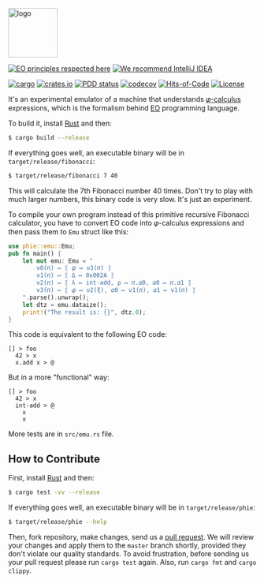 <img alt="logo" src="https://www.objectionary.com/cactus.svg" height="100px" />

[![EO principles respected here](https://www.elegantobjects.org/badge.svg)](https://www.elegantobjects.org)
[![We recommend IntelliJ IDEA](https://www.elegantobjects.org/intellij-idea.svg)](https://www.jetbrains.com/idea/)

[![cargo](https://github.com/objectionary/phie/actions/workflows/cargo.yml/badge.svg)](https://github.com/objectionary/phie/actions/workflows/cargo.yml)
[![crates.io](https://img.shields.io/crates/v/phie.svg)](https://crates.io/crates/phie)
[![PDD status](https://www.0pdd.com/svg?name=objectionary/phie)](https://www.0pdd.com/p?name=objectionary/phie)
[![codecov](https://codecov.io/gh/objectionary/phie/branch/master/graph/badge.svg)](https://codecov.io/gh/objectionary/phie)
[![Hits-of-Code](https://hitsofcode.com/github/objectionary/phie)](https://hitsofcode.com/view/github/objectionary/phie)
[![License](https://img.shields.io/badge/license-MIT-green.svg)](https://github.com/objectionary/phie/blob/master/LICENSE.txt)

It's an experimental emulator of a machine that understands
[𝜑-calculus](https://arxiv.org/abs/2111.13384) expressions,
which is the formalism behind [EO](https://www.eolang.org) programming language.

To build it, install [Rust](https://www.rust-lang.org/tools/install) and then:

```bash
$ cargo build --release
```

If everything goes well, an executable binary will be in `target/release/fibonacci`:

```bash
$ target/release/fibonacci 7 40
```

This will calculate the 7th Fibonacci number 40 times.
Don't try to play with much larger numbers, this binary code is very slow. It's just an experiment.

To compile your own program instead of this primitive recursive Fibonacci calculator, you have to
convert EO code into 𝜑-calculus expressions and then pass them to `Emu` struct like this:

```rust
use phie::emu::Emu;
pub fn main() {
    let mut emu: Emu = "
        ν0(𝜋) ↦ ⟦ 𝜑 ↦ ν3(𝜋) ⟧
        ν1(𝜋) ↦ ⟦ Δ ↦ 0x002A ⟧
        ν2(𝜋) ↦ ⟦ λ ↦ int-add, ρ ↦ 𝜋.𝛼0, 𝛼0 ↦ 𝜋.𝛼1 ⟧
        ν3(𝜋) ↦ ⟦ 𝜑 ↦ ν2(ξ), 𝛼0 ↦ ν1(𝜋), 𝛼1 ↦ ν1(𝜋) ⟧
    ".parse().unwrap();
    let dtz = emu.dataize();
    print!("The result is: {}", dtz.0);
}
```

This code is equivalent to the following EO code:

```text
[] > foo
  42 > x
  x.add x > @
```

But in a more "functional" way:

```text
[] > foo
  42 > x
  int-add > @
    x
    x
```

More tests are in `src/emu.rs` file.

## How to Contribute

First, install [Rust](https://www.rust-lang.org/tools/install) and then:

```bash
$ cargo test -vv --release
```

If everything goes well, an executable binary will be in `target/release/phie`:

```bash
$ target/release/phie --help
```

Then, fork repository, make changes, send us a [pull request](https://www.yegor256.com/2014/04/15/github-guidelines.html).
We will review your changes and apply them to the `master` branch shortly,
provided they don't violate our quality standards. To avoid frustration,
before sending us your pull request please run `cargo test` again. Also,
run `cargo fmt` and `cargo clippy`.
